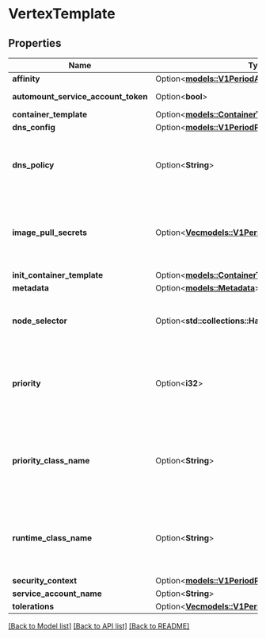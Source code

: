 # VertexTemplate

## Properties

Name | Type | Description | Notes
------------ | ------------- | ------------- | -------------
**affinity** | Option<[**models::V1PeriodAffinity**](v1.Affinity.md)> |  | [optional]
**automount_service_account_token** | Option<**bool**> | AutomountServiceAccountToken indicates whether a service account token should be automatically mounted. | [optional]
**container_template** | Option<[**models::ContainerTemplate**](ContainerTemplate.md)> |  | [optional]
**dns_config** | Option<[**models::V1PeriodPodDnsConfig**](v1.PodDNSConfig.md)> |  | [optional]
**dns_policy** | Option<**String**> | Set DNS policy for the pod. Defaults to \"ClusterFirst\". Valid values are 'ClusterFirstWithHostNet', 'ClusterFirst', 'Default' or 'None'. DNS parameters given in DNSConfig will be merged with the policy selected with DNSPolicy. To have DNS options set along with hostNetwork, you have to specify DNS policy explicitly to 'ClusterFirstWithHostNet'. | [optional]
**image_pull_secrets** | Option<[**Vec<models::V1PeriodLocalObjectReference>**](v1.LocalObjectReference.md)> | ImagePullSecrets is an optional list of references to secrets in the same namespace to use for pulling any of the images used by this PodSpec. If specified, these secrets will be passed to individual puller implementations for them to use. For example, in the case of docker, only DockerConfig type secrets are honored. More info: https://kubernetes.io/docs/concepts/containers/images#specifying-imagepullsecrets-on-a-pod | [optional]
**init_container_template** | Option<[**models::ContainerTemplate**](ContainerTemplate.md)> |  | [optional]
**metadata** | Option<[**models::Metadata**](Metadata.md)> |  | [optional]
**node_selector** | Option<**std::collections::HashMap<String, String>**> | NodeSelector is a selector which must be true for the pod to fit on a node. Selector which must match a node's labels for the pod to be scheduled on that node. More info: https://kubernetes.io/docs/concepts/configuration/assign-pod-node/ | [optional]
**priority** | Option<**i32**> | The priority value. Various system components use this field to find the priority of the Redis pod. When Priority Admission Controller is enabled, it prevents users from setting this field. The admission controller populates this field from PriorityClassName. The higher the value, the higher the priority. More info: https://kubernetes.io/docs/concepts/configuration/pod-priority-preemption/ | [optional]
**priority_class_name** | Option<**String**> | If specified, indicates the Redis pod's priority. \"system-node-critical\" and \"system-cluster-critical\" are two special keywords which indicate the highest priorities with the former being the highest priority. Any other name must be defined by creating a PriorityClass object with that name. If not specified, the pod priority will be default or zero if there is no default. More info: https://kubernetes.io/docs/concepts/configuration/pod-priority-preemption/ | [optional]
**runtime_class_name** | Option<**String**> | RuntimeClassName refers to a RuntimeClass object in the node.k8s.io group, which should be used to run this pod.  If no RuntimeClass resource matches the named class, the pod will not be run. If unset or empty, the \"legacy\" RuntimeClass will be used, which is an implicit class with an empty definition that uses the default runtime handler. More info: https://git.k8s.io/enhancements/keps/sig-node/585-runtime-class | [optional]
**security_context** | Option<[**models::V1PeriodPodSecurityContext**](v1.PodSecurityContext.md)> |  | [optional]
**service_account_name** | Option<**String**> | ServiceAccountName applied to the pod | [optional]
**tolerations** | Option<[**Vec<models::V1PeriodToleration>**](v1.Toleration.md)> | If specified, the pod's tolerations. | [optional]

[[Back to Model list]](../README.md#documentation-for-models) [[Back to API list]](../README.md#documentation-for-api-endpoints) [[Back to README]](../README.md)


